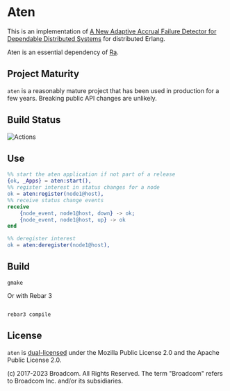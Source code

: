 # Aten

This is an implementation of [A New Adaptive Accrual Failure Detector for Dependable Distributed Systems](https://dl.acm.org/citation.cfm?id=1244129)
for distributed Erlang.

Aten is an essential dependency of [Ra](https://github.com/rabbitmq/ra).

## Project Maturity

`aten` is a reasonably mature project that has been used in production
for a few years. Breaking public API changes are unlikely.

## Build Status

![Actions](https://github.com/rabbitmq/aten/actions/workflows/tests.yml/badge.svg)

## Use

``` erl
%% start the aten application if not part of a release
{ok, _Apps} = aten:start(),
%% register interest in status changes for a node
ok = aten:register(node1@host),
%% receive status change events
receive
    {node_event, node1@host, down} -> ok;
    {node_event, node1@host, up} -> ok
end

%% deregister interest
ok = aten:deregister(node1@host),
```

## Build

``` shell
gmake
```

Or with Rebar 3

``` shell

rebar3 compile
```

## License

`aten` is [dual-licensed](./LICENSE) under the Mozilla Public License 2.0
and the Apache Public License 2.0.

(c) 2017-2023 Broadcom. All Rights Reserved. The term "Broadcom" refers to Broadcom Inc. and/or its subsidiaries.

